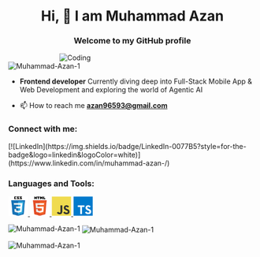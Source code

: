 <h1 align="center">Hi,  👋  I am Muhammad Azan</h1>
 <h3 align="center">Welcome to my GitHub profile</h3>
 <img align="right" alt="Coding" width="400" src="https://cdn.dribbble.com/users/1162077/screenshots/3848914/programmer.gif">
 
 <p align="left"> <img src="https://komarev.com/ghpvc/?username=Muhammad-Azan-1&label=Profile%20views&color=0e75b6&style=flat" alt="Muhammad-Azan-1" /> </p>
 
 - **Frontend developer** Currently diving deep into Full-Stack Mobile App & Web Development and exploring the world of Agentic AI
 
 - 📫 How to reach me **azan96593@gmail.com**
 
 <h3 align="left">Connect with me:</h3>
[![LinkedIn](https://img.shields.io/badge/LinkedIn-0077B5?style=for-the-badge&logo=linkedin&logoColor=white)](https://www.linkedin.com/in/muhammad-azan-/)  
 
 <h3 align="left">Languages and Tools:</h3>
 <p align="left"> <a href="https://www.w3schools.com/css/" target="_blank" rel="noreferrer"> <img src="https://raw.githubusercontent.com/devicons/devicon/master/icons/css3/css3-original-wordmark.svg" alt="css3" width="40" height="40"/> </a> <a href="https://www.w3.org/html/" target="_blank" rel="noreferrer"> <img src="https://raw.githubusercontent.com/devicons/devicon/master/icons/html5/html5-original-wordmark.svg" alt="html5" width="40" height="40"/> </a> <a href="https://developer.mozilla.org/en-US/docs/Web/JavaScript" target="_blank" rel="noreferrer"> <img src="https://raw.githubusercontent.com/devicons/devicon/master/icons/javascript/javascript-original.svg" alt="javascript" width="40" height="40"/> </a> <a href="https://www.typescriptlang.org/" target="_blank" rel="noreferrer"> <img src="https://raw.githubusercontent.com/devicons/devicon/master/icons/typescript/typescript-original.svg" alt="typescript" width="40" height="40"/> </a> </p>
 
 <p><img align="left" src="https://github-readme-stats.vercel.app/api/top-langs?username=Muhammad-Azan-1&show_icons=true&locale=en&layout=compact" alt="Muhammad-Azan-1" /></p>
 
 <p>&nbsp;<img align="center" src="https://github-readme-stats.vercel.app/api?username=Muhammad-Azan-1&show_icons=true&locale=en" alt="Muhammad-Azan-1" /></p>
 
 <p><img align="center" src="https://github-readme-streak-stats.herokuapp.com/?user=muhammad-azan-1&" alt="Muhammad-Azan-1" /></p>
